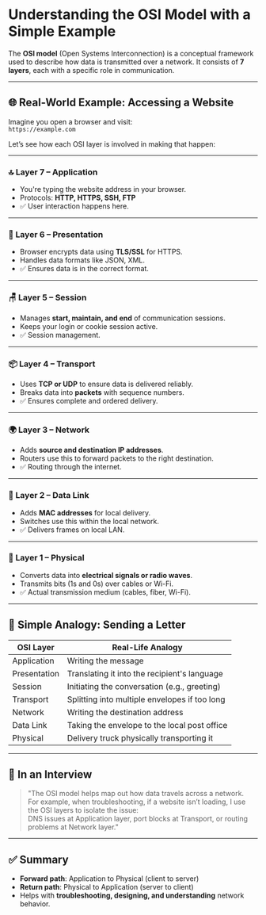 # Understanding the OSI Model with a Simple Example

The **OSI model** (Open Systems Interconnection) is a conceptual framework used to describe how data is transmitted over a network. It consists of **7 layers**, each with a specific role in communication.

---

## 🌐 Real-World Example: Accessing a Website

Imagine you open a browser and visit:  
`https://example.com`

Let’s see how each OSI layer is involved in making that happen:

---

### 🔝 Layer 7 – Application
- You're typing the website address in your browser.
- Protocols: **HTTP, HTTPS, SSH, FTP**
- ✅ User interaction happens here.

---

### 🧩 Layer 6 – Presentation
- Browser encrypts data using **TLS/SSL** for HTTPS.
- Handles data formats like JSON, XML.
- ✅ Ensures data is in the correct format.

---

### 🪑 Layer 5 – Session
- Manages **start, maintain, and end** of communication sessions.
- Keeps your login or cookie session active.
- ✅ Session management.

---

### 📦 Layer 4 – Transport
- Uses **TCP or UDP** to ensure data is delivered reliably.
- Breaks data into **packets** with sequence numbers.
- ✅ Ensures complete and ordered delivery.

---

### 🌍 Layer 3 – Network
- Adds **source and destination IP addresses**.
- Routers use this to forward packets to the right destination.
- ✅ Routing through the internet.

---

### 🔗 Layer 2 – Data Link
- Adds **MAC addresses** for local delivery.
- Switches use this within the local network.
- ✅ Delivers frames on local LAN.

---

### 🔌 Layer 1 – Physical
- Converts data into **electrical signals or radio waves**.
- Transmits bits (1s and 0s) over cables or Wi-Fi.
- ✅ Actual transmission medium (cables, fiber, Wi-Fi).

---

## 🧠 Simple Analogy: Sending a Letter

| OSI Layer      | Real-Life Analogy                            |
|----------------|-----------------------------------------------|
| Application    | Writing the message                          |
| Presentation   | Translating it into the recipient's language |
| Session        | Initiating the conversation (e.g., greeting) |
| Transport      | Splitting into multiple envelopes if too long |
| Network        | Writing the destination address              |
| Data Link      | Taking the envelope to the local post office |
| Physical       | Delivery truck physically transporting it    |

---

## 💬 In an Interview

> "The OSI model helps map out how data travels across a network.  
> For example, when troubleshooting, if a website isn’t loading, I use the OSI layers to isolate the issue:  
> DNS issues at Application layer, port blocks at Transport, or routing problems at Network layer."

---

## ✅ Summary

- **Forward path**: Application to Physical (client to server)
- **Return path**: Physical to Application (server to client)
- Helps with **troubleshooting, designing, and understanding** network behavior.

